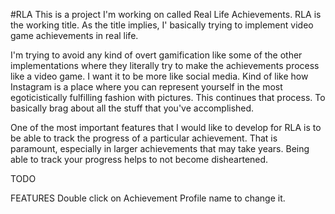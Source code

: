 #RLA 
This is a project I'm working on called Real Life Achievements. RLA is the working title. As the title implies, I' basically trying to implement video game achievements in real life.

I'm trying to avoid any kind of overt gamification like some of the other implementations where they literally try to make the achievements process like a video game. I want it to be more like social media. Kind of like how Instagram is a place where you can represent yourself in the most egoticistically fulfilling fashion with pictures. This continues that process. To basically brag about all the stuff that you've accomplished. 


One of the most important features that I would like to develop for RLA is to be able to track the progress of a particular achievement. That is paramount, especially in larger achievements that may take years. Being able to track your progress helps to not become disheartened. 

TODO

FEATURES
Double click on Achievement Profile name to change it.

